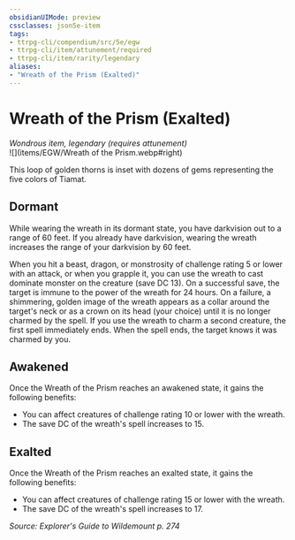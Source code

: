 ```yaml
---
obsidianUIMode: preview
cssclasses: json5e-item
tags:
- ttrpg-cli/compendium/src/5e/egw
- ttrpg-cli/item/attunement/required
- ttrpg-cli/item/rarity/legendary
aliases: 
- "Wreath of the Prism (Exalted)"
---
```

# Wreath of the Prism (Exalted)
*Wondrous item, legendary (requires attunement)*  
![](items/EGW/Wreath of the Prism.webp#right)  


This loop of golden thorns is inset with dozens of gems representing the five colors of Tiamat.

## Dormant

While wearing the wreath in its dormant state, you have darkvision out to a range of 60 feet. If you already have darkvision, wearing the wreath increases the range of your darkvision by 60 feet.

When you hit a beast, dragon, or monstrosity of challenge rating 5 or lower with an attack, or when you grapple it, you can use the wreath to cast dominate monster on the creature (save DC 13). On a successful save, the target is immune to the power of the wreath for 24 hours. On a failure, a shimmering, golden image of the wreath appears as a collar around the target's neck or as a crown on its head (your choice) until it is no longer charmed by the spell. If you use the wreath to charm a second creature, the first spell immediately ends. When the spell ends, the target knows it was charmed by you.

## Awakened

Once the Wreath of the Prism reaches an awakened state, it gains the following benefits:

- You can affect creatures of challenge rating 10 or lower with the wreath.  
- The save DC of the wreath's spell increases to 15.  

## Exalted

Once the Wreath of the Prism reaches an exalted state, it gains the following benefits:

- You can affect creatures of challenge rating 15 or lower with the wreath.  
- The save DC of the wreath's spell increases to 17.  

*Source: Explorer's Guide to Wildemount p. 274*